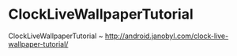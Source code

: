 # ClockLiveWallpaperTutorial
ClockLiveWallpaperTutorial ~ http://android.janobyl.com/clock-live-wallpaper-tutorial/
